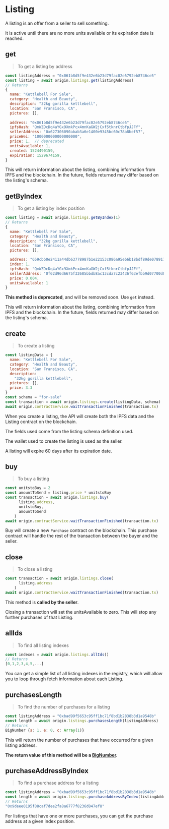 # Listing

A listing is an offer from a seller to sell something.

It is active until there are no more units available or its expiration date is reached.

## get

> To get a listing by address

```javascript
const listingAddress = "0x061b8d5f9e432e6b23d79fac02e5792eb8746ce5"
const listing = await origin.listings.get(listingAddress)
// Returns 
{
  name: "Kettlebell For Sale",
  category: "Health and Beauty",
  description: "32kg gorilla kettlebell",
  location: "San Fransisco, CA",
  pictures: [],
  
  address: "0x061b8d5f9e432e6b23d79fac02e5792eb8746ce5",
  ipfsHash: "QmWZDcDq4aYGx9XmkPcx4mnKaGW2jCxf5tknrCtbfpJJFf",
  sellerAddress: "0x627306090abab3a6e1400e9345bc60c78a8bef57",
  priceWei: "1000000000000000000",
  price: 1,  // deprecated
  unitsAvailable: 1,
  created: 1524490159,
  expiration: 1529674159,
}
```

This will return information about the listing, combining information from IPFS and the blockchain. In the future, fields returned may differ based on the listing's schema.


## getByIndex

> To get a listing by index position

```javascript
const listing = await origin.listings.getByIndex(1)
// Returns 
{
  name: "Kettlebell For Sale",
  category: "Health and Beauty",
  description: "32kg gorilla kettlebell",
  location: "San Fransisco, CA",
  pictures: [],

  address: "659cbb0e2411a44db63778987b1e22153c086a95eb6b18bdf89de078917abc63",
  index: 1,
  ipfsHash: "QmWZDcDq4aYGx9XmkPcx4mnKaGW2jCxf5tknrCtbfpJJFf",
  sellerAddress: "0f62d96d6675f32685bbdb8ac13cda7c23436f63efbb9d07700d8669ff12b7c4",
  price: 0.004,
  unitsAvailable: 1
}
```


**This method is deprecated**, and will be removed soon.  Use `get` instead.

This will return information about the listing, combining information from IPFS and the blockchain. In the future, fields returned may differ based on the listing's schema.

## create

> To create a listing

```javascript
const listingData = {
  name: "Kettlebell For Sale",
  category: "Health and Beauty",
  location: "San Fransisco, CA",
  description:
    "32kg gorilla kettlebell",
  pictures: [],
  price: 3.3
}
const schema = "for-sale"
const transaction = await origin.listings.create(listingData, schema)
await origin.contractService.waitTransactionFinished(transaction.tx)
``` 

When you create a listing, the API will create both the IPFS data and the Listing contract on the blockchain.

The fields used come from the listing schema definition used.

The wallet used to create the listing is used as the seller.

A listing will expire 60 days after its expiration date.

## buy

> To buy a listing

```javascript
const unitstoBuy = 2
const amountToSend = listing.price * unitstoBuy
const transaction = await origin.listings.buy(
      listing.address,
      unitstoBuy,
      amountToSend
    )
await origin.contractService.waitTransactionFinished(transaction.tx)
```

Buy will create a new `Purchase` contract on the blockchain. This purchase contract will handle the rest of the transaction between the buyer and the seller.

## close

> To close a listing

```javascript
const transaction = await origin.listings.close(
      listing.address
    )
await origin.contractService.waitTransactionFinished(transaction.tx)
```

This method is **called by the seller**.

Closing a transaction will set the unitsAvailable to zero. This will stop any further purchases of that Listing.

## allIds

> To find all listing indexes

```javascript
const indexes = await origin.listings.allIds()
// Returns 
[0,1,2,3,4,5,...]
```

You can get a simple list of all listing indexes in the registry, which will allow you to loop through fetch information about each Listing.

## purchasesLength

> To find the number of purchases for a listing

```javascript
const listingAddress = "0xbad99f5653c95ff1bc71f8bd1b2838b3d1a9548b"
const length = await origin.listings.purchasesLength(listingAddress)
// Returns 
BigNumber {s: 1, e: 0, c: Array(1)}
```

This will return the number of purchases that have occurred for a given listing address.

**The return value of this method will be a [BigNumber](http://mikemcl.github.io/bignumber.js/).**

## purchaseAddressByIndex

> To find a purchase address for a listing

```javascript
const listingAddress = "0xbad99f5653c95ff1bc71f8bd1b2838b3d1a9548b"
const length = await origin.listings.purchaseAddressByIndex(listingAddress, 0)
// Returns 
"0x9deee0195f88caf7dee2fa8a6777f8236d847ef8"
```

For listings that have one or more purchases, you can get the purchase address at a given index position.
